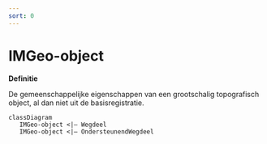 ```yaml
---
sort: 0
---
```


# IMGeo-object

**Definitie**

De gemeenschappelijke eigenschappen van een grootschalig topografisch object, al
dan niet uit de basisregistratie.

```mermaid
classDiagram
   IMGeo-object <|– Wegdeel
   IMGeo-object <|– OndersteunendWegdeel
```
